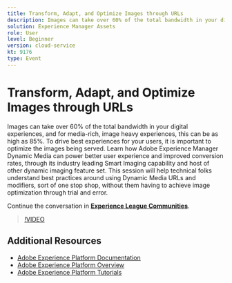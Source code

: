 ```yaml
---
title: Transform, Adapt, and Optimize Images through URLs
description: Images can take over 60% of the total bandwidth in your digital experiences, and for media-rich, image heavy experiences, this can be as high as 85%. To drive best experiences for your users, it is important to optimize the images being served. Learn how Adobe Experience Manager Dynamic Media can power better user experience and improved conversion rates, through its industry leading Smart Imaging capability and host of other dynamic imaging feature set. This session will help technical folks understand best practices around using Dynamic Media URLs and modifiers, sort of one stop shop, without them having to achieve image optimization through trial and error.
solution: Experience Manager Assets
role: User
level: Beginner
version: cloud-service
kt: 9176
type: Event
---
```

# Transform, Adapt, and Optimize Images through URLs

Images can take over 60% of the total bandwidth in your digital experiences, and for media-rich, image heavy experiences, this can be as high as 85%. To drive best experiences for your users, it is important to optimize the images being served. Learn how Adobe Experience Manager Dynamic Media can power better user experience and improved conversion rates, through its industry leading Smart Imaging capability and host of other dynamic imaging feature set. This session will help technical folks understand best practices around using Dynamic Media URLs and modifiers, sort of one stop shop, without them having to achieve image optimization through trial and error.

Continue the conversation in **[Experience League Communities](https://adobe.ly/3F58miP)**.

>[!VIDEO](https://video.tv.adobe.com/v/337847/?quality=12&learn=on&hidetitle=true)

## Additional Resources

- [Adobe Experience Platform Documentation](https://experienceleague.adobe.com/docs/experience-platform.html)
- [Adobe Experience Platform Overview](https://experienceleague.adobe.com/docs/experience-platform/landing/home.html)
- [Adobe Experience Platform Tutorials](https://experienceleague.adobe.com/docs/platform-learn/tutorials/overview.html?lang=en)